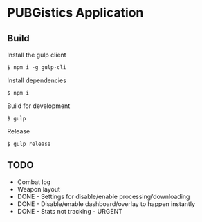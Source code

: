 # PUBGistics Application

## Build

Install the gulp client
```
$ npm i -g gulp-cli
```

Install dependencies
```
$ npm i
```

Build for development
```
$ gulp
```

Release
```
$ gulp release
```

## TODO
- Combat log
- Weapon layout
- DONE - Settings for disable/enable processing/downloading
- DONE - Disable/enable dashboard/overlay to happen instantly
- DONE - Stats not tracking - URGENT
